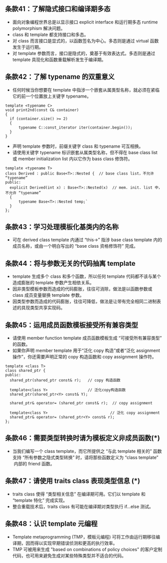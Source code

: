 ## 条款41：了解隐式接口和编译期多态

* 面向对象编程世界总是以显示接口 explicit interface 和运行期多态 runtime polymorphism 解决问题。
* class 和 template 都支持接口和多态。
* 对 class 而言接口是显式的，以函数签名为中心。多态则是通过 virtual 函数发生于运行期。
* 对 template 参数而言，接口是隐式的，奠基于有效表达式。多态则是通过 template 具现化和函数重载解析发生于编译期。

## 条款42：了解 typename 的双重意义

* 任何时候当你想要在 template 中指涉一个嵌套从属类型名称，就必须在紧临它的前一个位置放上关键字 typename。

```
template <typename C>
void print2nd(const C& container)
{
  if (container.size() >= 2)
  {
      typename C::const_iterator iter(container.begin());
  }
}
```

* 声明 template 参数时，前缀关键字 class 和 typename 可互相换。
* 请使用关键字 typename 标识嵌套从属类型名称，但不得在 base class list 或 member initialization list 内以它作为 bass class 修饰符。

```
template <typename T>
class Derived : public Base<T>::Nested {  // base class list，不允许 “typename”
public:
  explicit Derived(int x) : Base<T>::Nested(x)  // mem. init. list 中，不允许 “typename”
  {
      typename Base<T>::Nested temp;` 
  }
};
```

## 条款43：学习处理模板化基类内的名称

* 可在 derived class template 内通过 “this->” 指涉 base class template 内的成员名称，或由一个明白写出的 “base class 资格修饰符” 完成。

## 条款44：将与参数无关的代码抽离 template

* template 生成多个 class 和多个函数，所以任何 template 代码都不该与某个造成膨胀的 template 参数产生相依关系。
* 因非类型模板参数而造成的代码膨胀，往往可消除，做法是以函数参数或 class 成员变量替换 template 参数。
* 因类型参数而造成的代码膨胀，往往可降低，做法是让带有完全相同二进制表述的具现类型共享实现码。

## 条款45：运用成员函数模板接受所有兼容类型

* 请使用 member function template 成员函数模板生成 “可接受所有兼容类型” 的函数。
* 如果你声明 member template 用于“泛化 copy 构造”或者“泛化 assignment 操作”，你还需要声明正常的 copy 构造函数和 copy assignment 操作符。

```
template <class T>
class shared_ptr {
public:
  shared_ptr(shared_ptr const& r);   // copy 构造函数
  
  template<class Y>                  // 泛化copy构造函数
  shared_ptr(shared_ptr<Y> const& Y);
  
  shared_ptr& operator= (shared_ptr const& r);  // copy assignment
  
  template<class Y>                            // 泛化 copy assignment
  shared_ptr& operator= (shared_ptr<Y> const& r);
};
```

## 条款46：需要类型转换时请为模板定义非成员函数(*)

* 当我们编写一个 class template，而它所提供之 “与此 template 相关的” 函数支持 “所有参数之隐式类型转换” 时，请将那些函数定义为 “class template”
  内部的 friend 函数。

## 条款47：请使用 traits class 表现类型信息 (*)

* traits class 使得 “类型相关信息” 在编译期可用。它们以 template 和 “template 特化” 完成实现。
* 整合重载技术后，traits class 有可能在编译期对类型执行 if...else 测试。

## 条款48：认识 template 元编程

* Template metaprogramming (TMP，模板元编程) 可将工作由运行期移往编译期，因而得以实现早期错误侦测和更高的执行效率。
* TMP 可被用来生成 "based on combinations of policy choices" 的客户定制代码，也可用来避免生成对某些特殊类型并不适合的代码。
